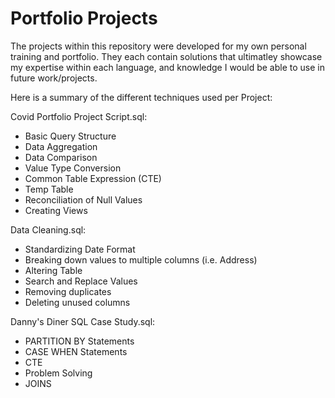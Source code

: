 # Portfolio Projects

The projects within this repository were developed for my own personal training and portfolio. They each contain solutions that ultimatley showcase my expertise within each language, and knowledge I would be able to use in future work/projects.


Here is a summary of the different techniques used per Project:

Covid Portfolio Project Script.sql:
- Basic Query Structure
- Data Aggregation
- Data Comparison
- Value Type Conversion
- Common Table Expression (CTE)
- Temp Table
- Reconciliation of Null Values
- Creating Views

Data Cleaning.sql:
- Standardizing Date Format
- Breaking down values to multiple columns (i.e. Address)
- Altering Table
- Search and Replace Values
- Removing duplicates
- Deleting unused columns

Danny's Diner SQL Case Study.sql:
- PARTITION BY Statements
- CASE WHEN Statements
- CTE
- Problem Solving
- JOINS
